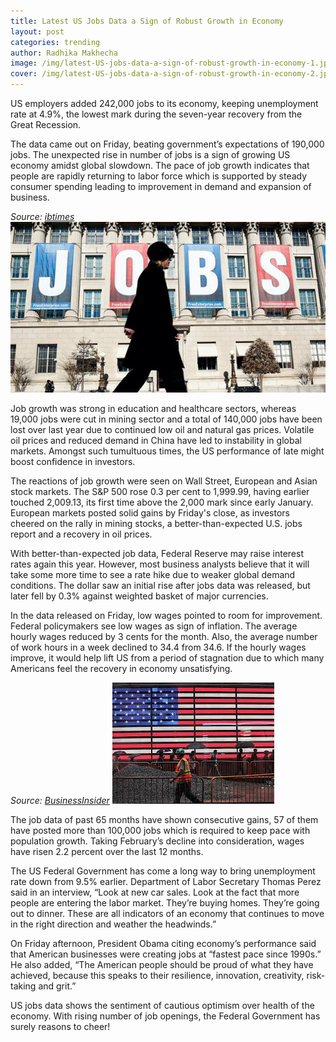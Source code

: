 ```yaml
---
title: Latest US Jobs Data a Sign of Robust Growth in Economy
layout: post
categories: trending 
author: Radhika Makhecha
image: /img/latest-US-jobs-data-a-sign-of-robust-growth-in-economy-1.jpg
cover: /img/latest-US-jobs-data-a-sign-of-robust-growth-in-economy-2.jpg
---
```


US employers added 242,000 jobs to its economy, keeping unemployment rate at 4.9%, the lowest mark during the seven-year recovery from the Great Recession.

The data came out on Friday, beating government’s expectations of 190,000 jobs. The unexpected rise in number of jobs is a sign of growing US economy amidst global slowdown. The pace of job growth indicates that people are rapidly returning to labor force which is supported by steady consumer spending leading to improvement in demand and expansion of business.

*Source: [ibtimes](http://www.ibtimes.com)*
![Existential - Latest US Jobs Data a Sign of Robust Growth in Economy](/img/latest-US-jobs-data-a-sign-of-robust-growth-in-economy-3.jpg)

Job growth was strong in education and healthcare sectors, whereas 19,000 jobs were cut in mining sector and a total of 140,000 jobs have been lost over last year due to continued low oil and natural gas prices. Volatile oil prices and reduced demand in China have led to instability in global markets. Amongst such tumultuous times, the US performance of late might boost confidence in investors.

The reactions of job growth were seen on Wall Street, European and Asian stock markets. The S&P 500 rose 0.3 per cent to 1,999.99, having earlier touched 2,009.13, its first time above the 2,000 mark since early January. European markets posted solid gains by Friday's close, as investors cheered on the rally in mining stocks, a better-than-expected U.S. jobs report and a recovery in oil prices.

With better-than-expected job data, Federal Reserve may raise interest rates again this year. However, most business analysts believe that it will take some more time to see a rate hike due to weaker global demand conditions. The dollar saw an initial rise after jobs data was released, but later fell by 0.3% against weighted basket of major currencies.

In the data released on Friday, low wages pointed to room for improvement. Federal policymakers see low wages as sign of inflation. The average hourly wages reduced by 3 cents for the month. Also, the average number of work hours in a week declined to 34.4 from 34.6. If the hourly wages improve, it would help lift US from a period of stagnation due to which many Americans feel the recovery in economy unsatisfying.

*Source: [BusinessInsider](http://www.businessinsider.com)*
![Existential - Latest US Jobs Data a Sign of Robust Growth in Economy](/img/latest-US-jobs-data-a-sign-of-robust-growth-in-economy.jpg)

The job data of past 65 months have shown consecutive gains, 57 of them have posted more than 100,000 jobs which is required to keep pace with population growth. Taking February’s decline into consideration, wages have risen 2.2 percent over the last 12 months.

The US Federal Government has come a long way to bring unemployment rate down from 9.5% earlier. Department of Labor Secretary Thomas Perez said in an interview, “Look at new car sales. Look at the fact that more people are entering the labor market. They’re buying homes. They’re going out to dinner. These are all indicators of an economy that continues to move in the right direction and weather the headwinds.”

On Friday afternoon, President Obama citing economy’s performance said that American businesses were creating jobs at “fastest pace since 1990s.” He also added, “The American people should be proud of what they have achieved, because this speaks to their resilience, innovation, creativity, risk-taking and grit.”

US jobs data shows the sentiment of cautious optimism over health of the economy. With rising number of job openings, the Federal Government has surely reasons to cheer!

